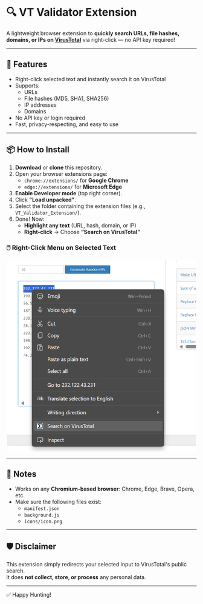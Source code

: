 # 🔍 VT Validator Extension

A lightweight browser extension to **quickly search URLs, file hashes, domains, or IPs on [VirusTotal](https://www.virustotal.com)** via right-click — no API key required!

---

## 🚀 Features

- Right-click selected text and instantly search it on VirusTotal  
- Supports:
  - URLs
  - File hashes (MD5, SHA1, SHA256)
  - IP addresses
  - Domains  
- No API key or login required  
- Fast, privacy-respecting, and easy to use

---

## 📦 How to Install

1. **Download** or **clone** this repository.
2. Open your browser extensions page:
   - `chrome://extensions/` for **Google Chrome**
   - `edge://extensions/` for **Microsoft Edge**
3. **Enable Developer mode** (top right corner).
4. Click **"Load unpacked"**.
5. Select the folder containing the extension files (e.g., `VT_Validator_Extension/`).
6. Done! Now:
   - **Highlight any text** (URL, hash, domain, or IP)
   - **Right-click** → Choose **“Search on VirusTotal”**

### 🖱️ Right-Click Menu on Selected Text
  
<p align="center">
  <img src="sample.png" alt="Right-click option" width="500">
</p>

---

## 📝 Notes

- Works on any **Chromium-based browser**: Chrome, Edge, Brave, Opera, etc.
- Make sure the following files exist:
  - `manifest.json`
  - `background.js`
  - `icons/icon.png`

---

## 🛡️ Disclaimer

This extension simply redirects your selected input to VirusTotal's public search.  
It does **not collect, store, or process** any personal data.

---

✅ Happy Hunting!
